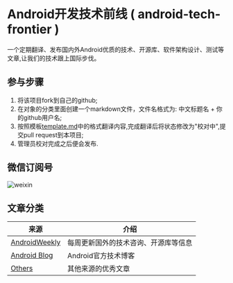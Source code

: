 # Android开发技术前线 ( android-tech-frontier )
一个定期翻译、发布国内外Android优质的技术、开源库、软件架构设计、测试等文章,让我们的技术跟上国际步伐。


## 参与步骤
1. 将该项目fork到自己的github;
2. 在对象的分类里面创建一个markdown文件，文件名格式为: 中文标题名 + 你的github用户名;
3. 按照模板[template.md](template.md)中的格式翻译内容,完成翻译后将状态修改为"校对中",提交pull request到本项目;
4. 管理员校对完成之后便会发布.   


## 微信订阅号
![weixin](http://img.blog.csdn.net/20150320083829337)


## 文章分类
|   来源    |   介绍     |
|----------|-------------|
| [AndroidWeekly](androidweekly) | 每周更新国外的技术咨询、开源库等信息 |
| [Android Blog](android-blog) | Android官方技术博客 |
| [Others](others) | 其他来源的优秀文章 |

